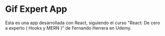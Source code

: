 # Gif Expert App

Esta es una app desarrollada con React, siguiendo el curso "React: De cero a experto ( Hooks y MERN )" de Fernando Herrera en Udemy.
